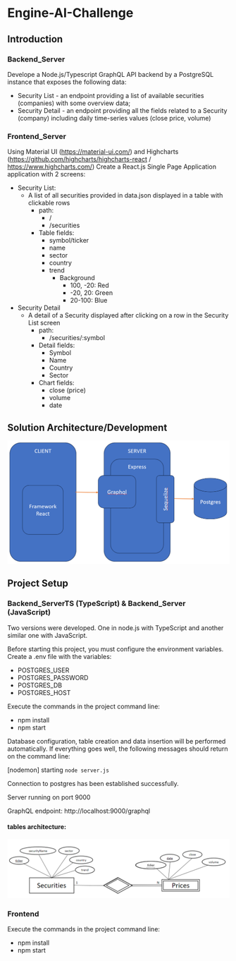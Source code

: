 # Engine-AI-Challenge

## Introduction
### Backend_Server
Develope a Node.js/Typescript GraphQL API backend by a PostgreSQL instance that exposes the following data:

- Security List - an endpoint providing a list of available securities (companies) with some overview data;
- Security Detail - an endpoint providing all the fields related to a Security (company) including daily time-series values (close price, volume)

### Frontend_Server
Using Material UI (https://material-ui.com/) and Highcharts (https://github.com/highcharts/highcharts-react / https://www.highcharts.com/)
Create a React.js Single Page Application application with 2 screens:
- Security List:
    - A list of all securities provided in data.json displayed in a table with clickable rows
        - path:
            - /
            - /securities
        - Table fields:
            - symbol/ticker
            - name
            - sector
            - country
            - trend
                - Background
                    - 100, -20: Red
                    - -20, 20: Green
                    - 20-100: Blue
- Security Detail
    - A detail of a Security displayed after clicking on a row in the Security List screen
        - path:
            - /securities/:symbol
        - Detail fields:
            - Symbol
            - Name
            - Country
            - Sector
        - Chart fields:
            - close (price)
            - volume
            - date

## Solution Architecture/Development 

![Alt text](Engine-AI-Challenge.png)

## Project Setup
### Backend_ServerTS (TypeScript) &  Backend_Server (JavaScript)

Two versions were developed. One in node.js with TypeScript and another similar one with JavaScript.

Before starting this project, you must configure the environment variables. Create a .env file with the variables:
- POSTGRES_USER
- POSTGRES_PASSWORD
- POSTGRES_DB
- POSTGRES_HOST

Execute the commands in the project command line:
- npm install
- npm start

Database configuration, table creation and data insertion will be performed automatically. If everything goes well, the following messages should return on the command line:

[nodemon] starting `node server.js`

Connection to postgres has been established successfully.

Server running on port 9000

GraphQL endpoint: http://localhost:9000/graphql

#### tables architecture:
![Alt text](BD.png)

### Frontend

Execute the commands in the project command line:
- npm install
- npm start